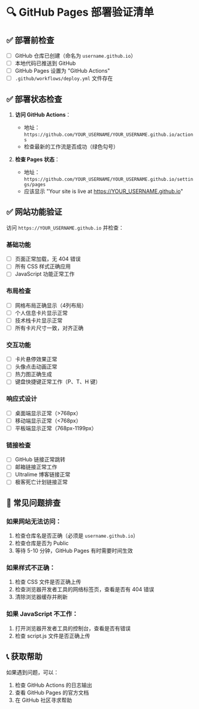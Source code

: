 # 🔍 GitHub Pages 部署验证清单

## ✅ 部署前检查
- [ ] GitHub 仓库已创建（命名为 `username.github.io`）
- [ ] 本地代码已推送到 GitHub
- [ ] GitHub Pages 设置为 "GitHub Actions"
- [ ] `.github/workflows/deploy.yml` 文件存在

## ✅ 部署状态检查
1. **访问 GitHub Actions**：
   - 地址：`https://github.com/YOUR_USERNAME/YOUR_USERNAME.github.io/actions`
   - 检查最新的工作流是否成功（绿色勾号）

2. **检查 Pages 状态**：
   - 地址：`https://github.com/YOUR_USERNAME/YOUR_USERNAME.github.io/settings/pages`
   - 应该显示 "Your site is live at https://YOUR_USERNAME.github.io"

## ✅ 网站功能验证
访问 `https://YOUR_USERNAME.github.io` 并检查：

### 基础功能
- [ ] 页面正常加载，无 404 错误
- [ ] 所有 CSS 样式正确应用
- [ ] JavaScript 功能正常工作

### 布局检查
- [ ] 网格布局正确显示（4列布局）
- [ ] 个人信息卡片显示正常
- [ ] 技术栈卡片显示正常
- [ ] 所有卡片尺寸一致，对齐正确

### 交互功能
- [ ] 卡片悬停效果正常
- [ ] 头像点击动画正常
- [ ] 热力图正确生成
- [ ] 键盘快捷键正常工作（P、T、H 键）

### 响应式设计
- [ ] 桌面端显示正常（>768px）
- [ ] 移动端显示正常（<768px）
- [ ] 平板端显示正常（768px-1199px）

### 链接检查
- [ ] GitHub 链接正常跳转
- [ ] 邮箱链接正常工作
- [ ] Ultralime 博客链接正常
- [ ] 极客死亡计划链接正常

## 🚨 常见问题排查

### 如果网站无法访问：
1. 检查仓库名是否正确（必须是 `username.github.io`）
2. 检查仓库是否为 Public
3. 等待 5-10 分钟，GitHub Pages 有时需要时间生效

### 如果样式不正确：
1. 检查 CSS 文件是否正确上传
2. 检查浏览器开发者工具的网络标签页，查看是否有 404 错误
3. 清除浏览器缓存并刷新

### 如果 JavaScript 不工作：
1. 打开浏览器开发者工具的控制台，查看是否有错误
2. 检查 script.js 文件是否正确上传

## 📞 获取帮助
如果遇到问题，可以：
1. 检查 GitHub Actions 的日志输出
2. 查看 GitHub Pages 的官方文档
3. 在 GitHub 社区寻求帮助
